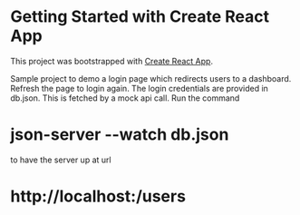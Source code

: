 # Getting Started with Create React App

This project was bootstrapped with [Create React App](https://github.com/facebook/create-react-app).

Sample project to demo a login page which redirects users to a dashboard.
Refresh the page to login again.
The login credentials are provided in db.json. This is fetched by a mock api call.
Run the command

# json-server --watch db.json

to have the server up at url

# http://localhost:<port>/users
